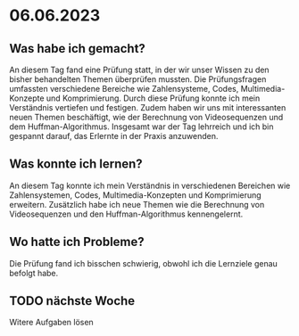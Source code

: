 # 06.06.2023

## Was habe ich gemacht?

An diesem Tag fand eine Prüfung statt, in der wir unser Wissen zu den bisher behandelten Themen überprüfen mussten. Die Prüfungsfragen umfassten verschiedene Bereiche wie Zahlensysteme, Codes, Multimedia-Konzepte und Komprimierung. Durch diese Prüfung konnte ich mein Verständnis vertiefen und festigen. Zudem haben wir uns mit interessanten neuen Themen beschäftigt, wie der Berechnung von Videosequenzen und dem Huffman-Algorithmus. Insgesamt war der Tag lehrreich und ich bin gespannt darauf, das Erlernte in der Praxis anzuwenden.

## Was konnte ich lernen?

An diesem Tag konnte ich mein Verständnis in verschiedenen Bereichen wie Zahlensystemen, Codes, Multimedia-Konzepten und Komprimierung erweitern. Zusätzlich habe ich neue Themen wie die Berechnung von Videosequenzen und den Huffman-Algorithmus kennengelernt.

## Wo hatte ich Probleme?

Die Prüfung fand ich bisschen schwierig, obwohl ich die Lernziele genau befolgt habe.

## TODO nächste Woche

Witere Aufgaben lösen
